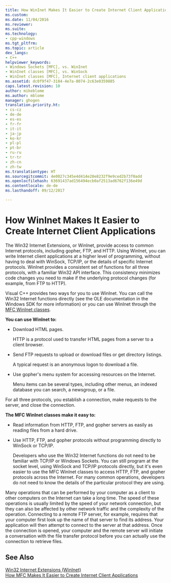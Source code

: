 ```yaml
---
title: How WinInet Makes It Easier to Create Internet Client Applications | Microsoft Docs
ms.custom: 
ms.date: 11/04/2016
ms.reviewer: 
ms.suite: 
ms.technology:
- cpp-windows
ms.tgt_pltfrm: 
ms.topic: article
dev_langs:
- C++
helpviewer_keywords:
- Windows Sockets [MFC], vs. WinInet
- WinInet classes [MFC], vs. WinSock
- WinInet classes [MFC], Internet client applications
ms.assetid: dc0f9f47-3184-4e7a-8074-2c63e0359885
caps.latest.revision: 10
author: mikeblome
ms.author: mblome
manager: ghogen
translation.priority.ht:
- cs-cz
- de-de
- es-es
- fr-fr
- it-it
- ja-jp
- ko-kr
- pl-pl
- pt-br
- ru-ru
- tr-tr
- zh-cn
- zh-tw
ms.translationtype: HT
ms.sourcegitcommit: 4e0027c345e4d414e28e8232f9e9ced2b73f0add
ms.openlocfilehash: 63691437ad156494ecb0af2513ad6762f136e49d
ms.contentlocale: de-de
ms.lasthandoff: 09/12/2017

---
```

# <a name="how-wininet-makes-it-easier-to-create-internet-client-applications"></a>How WinInet Makes It Easier to Create Internet Client Applications
The Win32 Internet Extensions, or WinInet, provide access to common Internet protocols, including gopher, FTP, and HTTP. Using WinInet, you can write Internet client applications at a higher level of programming, without having to deal with WinSock, TCP/IP, or the details of specific Internet protocols. WinInet provides a consistent set of functions for all three protocols, with a familiar Win32 API interface. This consistency minimizes code changes you need to make if the underlying protocol changes (for example, from FTP to HTTP).  
  
 Visual C++ provides two ways for you to use WinInet. You can call the Win32 Internet functions directly (see the OLE documentation in the Windows SDK for more information) or you can use WinInet through the [MFC WinInet classes](../mfc/mfc-classes-for-creating-internet-client-applications.md).  
  
 **You can use WinInet to:**  
  
-   Download HTML pages.  
  
     HTTP is a protocol used to transfer HTML pages from a server to a client browser.  
  
-   Send FTP requests to upload or download files or get directory listings.  
  
     A typical request is an anonymous logon to download a file.  
  
-   Use gopher's menu system for accessing resources on the Internet.  
  
     Menu items can be several types, including other menus, an indexed database you can search, a newsgroup, or a file.  
  
 For all three protocols, you establish a connection, make requests to the server, and close the connection.  
  
 **The MFC WinInet classes make it easy to:**  
  
-   Read information from HTTP, FTP, and gopher servers as easily as reading files from a hard drive.  
  
-   Use HTTP, FTP, and gopher protocols without programming directly to WinSock or TCP/IP.  
  
     Developers who use the Win32 Internet functions do not need to be familiar with TCP/IP or Windows Sockets. You can still program at the socket level, using WinSock and TCP/IP protocols directly, but it's even easier to use the MFC WinInet classes to access HTTP, FTP, and gopher protocols across the Internet. For many common operations, developers do not need to know the details of the particular protocol they are using.  
  
 Many operations that can be performed by your computer as a client to other computers on the Internet can take a long time. The speed of these operations is usually limited by the speed of your network connection, but they can also be affected by other network traffic and the complexity of the operation. Connecting to a remote FTP server, for example, requires that your computer first look up the name of that server to find its address. Your application will then attempt to connect to the server at that address. Once the connection is opened, your computer and the remote server will initiate a conversation with the file transfer protocol before you can actually use the connection to retrieve files.  
  
## <a name="see-also"></a>See Also  
 [Win32 Internet Extensions (WinInet)](../mfc/win32-internet-extensions-wininet.md)   
 [How MFC Makes It Easier to Create Internet Client Applications](../mfc/how-mfc-makes-it-easier-to-create-internet-client-applications.md)


